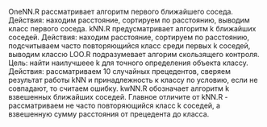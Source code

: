 OneNN.R рассматривает алгоритм первого ближайшего соседа. Действия: находим расстояние, сортируем по расстоянию, выводим класс первого соседа.
kNN.R предусматривает алгоритм k ближайших соседей. Действия: находим расстояние, сортируем по расстоянию, подсчитываем часто повторяющийся класс среди первых k соседей, выводим классю
LOO.R подразумевает алгорим скользящего контроля. Цель: найти наилучшеее k для точного определения объекта классу. Действия: рассматриваем 10 случайных прецедентов, сверяем результат работы kNN и принадлежность к классу по условию, если не совпадают, то считаем ошибку.
kwNN.R обозначает алгоритм k взвешенных ближайших соседей. Главное отличите от kNN.R - рассматриваем не часто повторяющийся класс k соседей, а взвешенную сумму расстояния от прецедента до класса.
